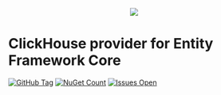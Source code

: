 <p align="center" >
    <img src="https://clickhouse.tech/images/logo.png">
</p>

# ClickHouse provider for Entity Framework Core

[![GitHub Tag](https://img.shields.io/github/tag/denis-ivanov/EntityFrameworkCore.ClickHouse.svg?style=flat-square)](https://github.com/denis-ivanov/EntityFrameworkCore.ClickHouse/releases)
[![NuGet Count](https://img.shields.io/nuget/dt/EntityFrameworkCore.ClickHouse.svg?style=flat-square)](https://www.nuget.org/packages/EntityFrameworkCore.ClickHouse/)
[![Issues Open](https://img.shields.io/github/issues/denis-ivanov/EntityFrameworkCore.ClickHouse.svg?style=flat-square)](https://github.com/denis-ivanov/EntityFrameworkCore.ClickHouse/issues)
